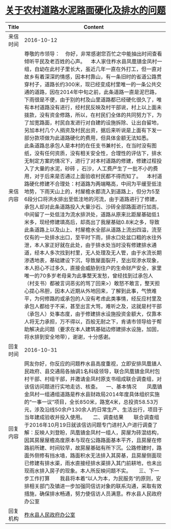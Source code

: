 # <a href="http://www.shangluo.gov.cn/zmhd/ldxxxx.jsp?urltype=leadermail.LeaderMailContentUrl&wbtreeid=1112&leadermailid=3852">关于农村道路水泥路面硬化及排水的问题</a>
|Title|Content|
|:---:|---|
|来信时间|2016-10-12|
|来信内容|尊敬的市领导：    你好，非常感谢您百忙之中能抽出时间查看倾听平民及老百姓的心声。    本人家住柞水县凤凰镇金凤村一组，自幼在此村子里长大，虽近几年一直在外打工，但一直对故乡有着深深的情感，因本村靠山，有一条旧时的省道公路贯穿村子，道路长约300米，现已经变成村里唯一的一条公共交通的道路，因在2014年中旬之前，此条道路一直是泥巴路，下雨很是不便，由于别的村及山里道路都已经硬化很久了，唯有本村道路没有进行，经村民反映及村干部说，村上以上面未拨款，没有资金修路，所以，在村民们全体的共同努力下，为了加宽路面，村民自发进行对自建的设施拆除、让出自留地，另加本村几个人捐资及村民出资，据后来听说是上面有下发一部分款项做为此道路硬化的费用，但具体金额无法知悉。       此条道路总承包人是本村的在任支书兼村长，在当时没有图纸，没有任何资质，没有相关安全性，合理性的评估下，排水无制定方案的情况下，进行了对本村道路的修建，修建过程投入了大量的水泥，砂砖 ，石沙，人工费产生了一批不小的费用，对于后来是否通过上面验收村民都不得而知了。    本村道路硬化修建不合理处：村道路为两端略高，中间为平缓至低洼地势，下雨天山上的，村屋檐水都流入到道路上，但分为5至6段分口将洪水排出至低洼地的河流，由于道路进行了修建，承包人却对此条道路投入大量沙石、沙砖全部路面进行加高，中间留了一处低洼为流水排洪处，道路从原来比距屋基础低1米多，现经修建填高后，却高出了我屋基础0.8米之多，导致此条道路上以及山上、村屋檐水全部从道路上流出四溢，流至仅有的一处排水出口，至平时下雨，排水口处盆口粗的水往外泄，本人家正好就在此处，由于排水处当时没有修建排水通道，经本人多次找到村里，无人处理及无人管，由于水流长期渗透地表，基础建设下沉，导致屋面裂开，至出现渗水现象，本人担心不过多久，直接会威胁到住户的生命财产安全，家里唯一的70多岁老母亲为此事整天发愁，曾经找到过承包人（村支书）都被言词恶劣的骂了回来>）敢怒不敢言，整天担心提心吊胆，因本人近期从外地回来，了解到此事，气愤难平，为何修路的或承包的人没有考虑此类事情，经反应村里及承包人都给于不采，甚至出言大骂，难听之及，这就是村干部（承包人）处事态度，由于修建排水设施投资金额大，仅靠本人将无力承担，万不得以，百般无耐之下，肯请市领导给于帮助解决此问题（要求在本人建筑基础边修建排水设施，加固，将水排到安全地带），谢谢，十分感谢。|
|回复时间|2016-10-31|
|回复内容|网友你好，你反应的问题柞水县高度重视，立即安排凤凰镇人民政府、县交通局各抽调1名科级领导，联合凤凰镇金凤村包村干部、村组干部，并邀请金凤村原支书组成联合调查组，对该信访问题进行实地走访、核查。    一、基本情况　　凤凰镇金凤村一组通组道路是柞水县财政局2014年度具体组织实施的“一事一议”项目，全长850米，路宽4米，总投资58.53万元，涉及沿线50余户130余人的日常生产、生活出行，项目于当年建成验收并投入使用。　　二、调查结果　　联合调查组于2016年10月19日就该信访问题专门进村入户进行调查了解：反映人刘登盼，凤凰镇金凤村一组人，房屋为砖混结构，因其房屋屋檐高度原本与现在公路路面基本平齐，且房屋在修路前所建、时间较早，故房屋基础有所下沉。公路修建时，路面外侧修有挡水墙，路面积水无法排入其房基，且房屋侧面现已修建有排水渠，雨水直接经排水渠排入其门前耕地，也未出现雨水排入房子的现象。本人所反映问题不实。　　三、下一步工作打算　　我县将本着“以人为本，为民服务“的原则，安排相关部门及镇进一步加强同信访对象的联系沟通，采取有效措施，确保排水畅通，努力使信访人员满意。柞水县人民政府办公室|
|回复机构|<a href="../../categories/agencies/柞水县人民政府办公室.md">柞水县人民政府办公室</a>|